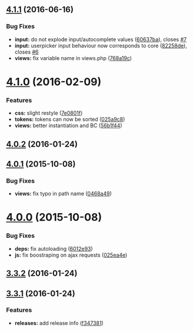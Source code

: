 <a name="4.1.1"></a>
## [4.1.1](https://github.com/hypeJunction/elgg_tokeninput/compare/4.1.0...v4.1.1) (2016-06-16)


### Bug Fixes

* **input:** do not explode input/autocomplete values ([60637ba](https://github.com/hypeJunction/elgg_tokeninput/commit/60637ba)), closes [#7](https://github.com/hypeJunction/elgg_tokeninput/issues/7)
* **input:** userpicker input behaviour now corresponds to core ([82258de](https://github.com/hypeJunction/elgg_tokeninput/commit/82258de)), closes [#6](https://github.com/hypeJunction/elgg_tokeninput/issues/6)
* **views:** fix variable name in views.php ([768a19c](https://github.com/hypeJunction/elgg_tokeninput/commit/768a19c))



<a name="4.1.0"></a>
# [4.1.0](https://github.com/hypeJunction/elgg_tokeninput/compare/4.0.2...v4.1.0) (2016-02-09)


### Features

* **css:** slight restyle ([7e0801f](https://github.com/hypeJunction/elgg_tokeninput/commit/7e0801f))
* **tokens:** tokens can now be sorted ([025a9c8](https://github.com/hypeJunction/elgg_tokeninput/commit/025a9c8))
* **views:** better instantiation and BC ([56b1f44](https://github.com/hypeJunction/elgg_tokeninput/commit/56b1f44))



<a name="4.0.2"></a>
## [4.0.2](https://github.com/hypeJunction/elgg_tokeninput/compare/3.3.2...v4.0.2) (2016-01-24)




<a name="4.0.1"></a>
## [4.0.1](https://github.com/hypeJunction/elgg_tokeninput/compare/4.0.0...4.0.1) (2015-10-08)


### Bug Fixes

* **views:** fix typo in path name ([0468a49](https://github.com/hypeJunction/elgg_tokeninput/commit/0468a49))



<a name="4.0.0"></a>
# [4.0.0](https://github.com/hypeJunction/elgg_tokeninput/compare/3.3.0...4.0.0) (2015-10-08)


### Bug Fixes

* **deps:** fix autoloading ([6012e93](https://github.com/hypeJunction/elgg_tokeninput/commit/6012e93))
* **js:** fix boostraping on ajax requests ([025ea4e](https://github.com/hypeJunction/elgg_tokeninput/commit/025ea4e))



<a name="3.3.2"></a>
## [3.3.2](https://github.com/hypeJunction/elgg_tokeninput/compare/3.3.1...v3.3.2) (2016-01-24)




<a name="3.3.1"></a>
## [3.3.1](https://github.com/hypeJunction/elgg_tokeninput/compare/3.3.0...v3.3.1) (2016-01-24)


### Features

* **releases:** add release info ([f347381](https://github.com/hypeJunction/elgg_tokeninput/commit/f347381))




